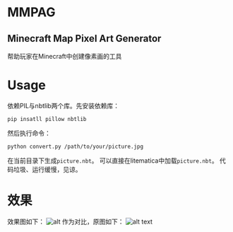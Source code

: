 # MMPAG
## Minecraft Map Pixel Art Generator
帮助玩家在Minecraft中创建像素画的工具
# Usage
依赖PIL与nbtlib两个库。先安装依赖库：

    pip insatll pillow nbtlib

然后执行命令：

    python convert.py /path/to/your/picture.jpg

在当前目录下生成`picture.nbt`。
可以直接在litematica中加载`picture.nbt`。
代码垃圾、运行缓慢，见谅。
# 效果
效果图如下：
![alt](https://i.loli.net/2019/12/01/s1tgTeqn3bJ6CxV.jpg)
作为对比，原图如下：
![alt text](https://gss1.bdstatic.com/-vo3dSag_xI4khGkpoWK1HF6hhy/baike/c0%3Dbaike80%2C5%2C5%2C80%2C26/sign=c7bdead21d178a82da3177f2976a18e8/902397dda144ad341c199799d3a20cf431ad850d.jpg)

